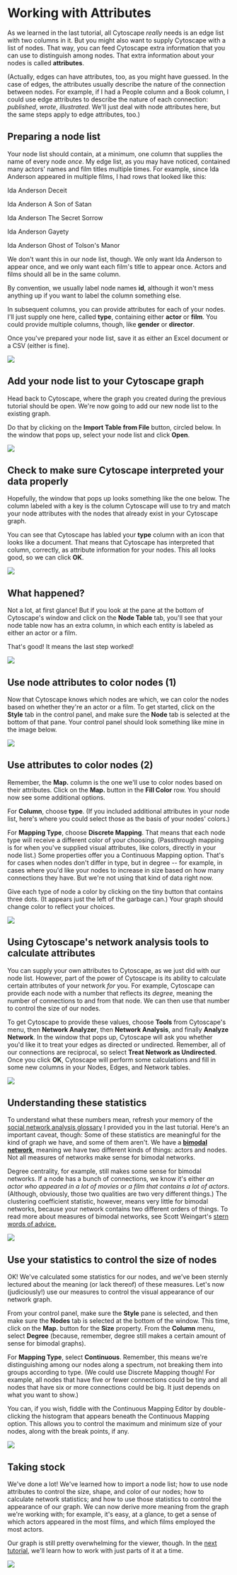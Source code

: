 # Working with Attributes

As we learned in the last tutorial, all Cytoscape *really* needs is an edge list with two columns in it. But you might also want to supply Cytoscape with a list of nodes. That way, you can feed Cytoscape extra information that you can use to distinguish among nodes. That extra information about your nodes is called **attributes**.

(Actually, edges can have attributes, too, as you might have guessed. In the case of edges, the attributes usually describe the nature of the connection between nodes. For example, if I had a People column and a Book column, I could use edge attributes to describe the nature of each connection: *published*, *wrote*, *illustrated*. We'll just deal with node attributes here, but the same steps apply to edge attributes, too.)

## Preparing a node list

Your node list should contain, at a minimum, one column that supplies the name of every node *once*. My edge list, as you may have noticed, contained many actors' names and film titles multiple times. For example, since Ida Anderson appeared in multiple films, I had rows that looked like this:

Ida Anderson	Deceit

Ida Anderson	A Son of Satan

Ida Anderson	The Secret Sorrow

Ida Anderson	Gayety

Ida Anderson	Ghost of Tolson's Manor

We don't want this in our node list, though. We only want Ida Anderson to appear once, and we only want each film's title to appear once. Actors and films should all be in the same column.

By convention, we usually label node names **id**, although it won't mess anything up if you want to label the column something else.

In subsequent columns, you can provide attributes for each of your nodes. I'll just supply one here, called **type**, containing either **actor** or **film**. You could provide multiple columns, though, like **gender** or **director**.

Once you've prepared your node list, save it as either an Excel document or a CSV (either is fine).

![][1]

[1]: images/working-with-attributes/preparing-a-node-list.png

## Add your node list to your Cytoscape graph

Head back to Cytoscape, where the graph you created during the previous tutorial should be open. We're now going to add our new node list to the existing graph.

Do that by clicking on the **Import Table from File** button, circled below. In the window that pops up, select your node list and click **Open**.

![][2]

[2]: images/working-with-attributes/add-your-node-list-to-your-cytoscape-graph.png

## Check to make sure Cytoscape interpreted your data properly

Hopefully, the window that pops up looks something like the one below. The column labeled with a key is the column Cytoscape will use to try and match your node attributes with the nodes that already exist in your Cytoscape graph.

You can see that Cytoscape has labled your **type** column with an icon that looks like a document. That means that Cytoscape has interpreted that column, correctly, as attribute information for your nodes. This all looks good, so we can click **OK**.

![][3]

[3]: images/working-with-attributes/check-to-make-sure-cytoscape-interpreted-your-data-properly.png

## What happened?

Not a lot, at first glance! But if you look at the pane at the bottom of Cytoscape's window and click on the **Node Table** tab, you'll see that your node table now has an extra column, in which each entity is labeled as either an actor or a film.

That's good! It means the last step worked!

![][4]

[4]: images/working-with-attributes/what-happened-.png

## Use node attributes to color nodes (1)

Now that Cytoscape knows which nodes are which, we can color the nodes based on whether they're an actor or a film. To get started, click on the **Style** tab in the control panel, and make sure the **Node** tab is selected at the bottom of that pane. Your control panel should look something like mine in the image below.

![][5]

[5]: images/working-with-attributes/use-node-attributes-to-color-nodes--1-.png

## Use attributes to color nodes (2)

Remember, the **Map.** column is the one we'll use to color nodes based on their attributes. Click on the **Map.** button in the **Fill Color** row. You should now see some additional options.

For **Column**, choose **type**. (If you included additional attributes in your node list, here's where you could select those as the basis of your nodes' colors.)

For **Mapping Type**, choose **Discrete Mapping**. That means that each node type will receive a different color of your choosing. (Passthrough mapping is for when you've supplied visual attributes, like colors, directly in your node list.) Some properties offer you a Continuous Mapping option. That's for cases when nodes don't differ in type, but in degree -- for example, in cases where you'd like your nodes to increase in size based on how many connections they have. But we're not using that kind of data right now.

Give each type of node a color by clicking on the tiny button that contains three dots. (It appears just the left of the garbage can.) Your graph should change color to reflect your choices.

![][6]

[6]: images/working-with-attributes/use-attributes-to-color-nodes--2-.png

## Using Cytoscape's network analysis tools to calculate attributes

You can supply your own attributes to Cytoscape, as we just did with our node list. However, part of the power of Cytoscape is its ability to calculate certain attributes of your network *for* you. For example, Cytoscape can provide each node with a number that reflects its *degree*, meaning the number of connections to and from that node. We can then use that number to control the size of our nodes.

To get Cytoscape to provide these values, choose **Tools** from Cytoscape's menu, then **Network Analyzer**, then **Network Analysis**, and finally **Analyze Network**. In the window that pops up, Cytoscape will ask you whether you'd like it to treat your edges as directed or undirected. Remember, all of our connections are reciprocal, so select **Treat Network as Undirected**. Once you click **OK**, Cytoscape will perform some calculations and fill in some new columns in your Nodes, Edges, and Network tables.

![][7]

[7]: images/working-with-attributes/using-cytoscape-s-network-analysis-tools-to-calculate-attributes.png

## Understanding these statistics

To understand what these numbers mean, refresh your memory of the [social network analysis glossary](https://github.com/miriamposner/network_analysis_workshop/blob/master/social-network-glossary.md) I provided you in the last tutorial. Here's an important caveat, though: Some of these statistics are meaningful for the kind of graph we have, and some of them aren't. We have a [**bimodal network**](http://www.scottbot.net/HIAL/index.html@p=41158.html), meaning we have two different kinds of things: actors and nodes. Not all measures of networks make sense for bimodal networks.

Degree centrality, for example, still makes some sense for bimodal networks. If a node has a bunch of connections, we know it's either *an actor who appeared in a lot of movies* or *a film that contains a lot of actors*. (Although, obviously, those two qualities are two very different things.) The clustering coefficient statistic, however, means very little for bimodal networks, because your network contains two different orders of things. To read more about measures of bimodal networks, see Scott Weingart's [stern words of advice.](http://www.scottbot.net/HIAL/index.html@p=41158.html)



![][8]

[8]: images/working-with-attributes/understanding-these-statistics.png

## Use your statistics to control the size of nodes

OK! We've calculated some statistics for our nodes, and we've been sternly lectured about the meaning (or lack thereof) of these measures. Let's now (judiciously!) use our measures to control the visual appearance of our network graph.

From your control panel, make sure the **Style** pane is selected, and then make sure the **Nodes** tab is selected at the bottom of the window. This time, click on the **Map.** button for the **Size** property. From the **Column** menu, select **Degree** (because, remember, degree still makes a certain amount of sense for bimodal graphs).

For **Mapping Type**, select **Continuous**. Remember, this means we're distinguishing among our nodes along a spectrum, not breaking them into groups according to type. (We could use Discrete Mapping though! For example, all nodes that have five or fewer connections could be tiny and all nodes that have six or more connections could be big. It just depends on what you want to show.)

You can, if you wish, fiddle with the Continuous Mapping Editor by double-clicking the histogram that appears beneath the Continuous Mapping option. This allows you to control the maximum and minimum size of your nodes, along with the break points, if any.

![][9]

[9]: images/working-with-attributes/use-your-statistics-to-control-the-size-of-nodes.png

## Taking stock

We've done a lot! We've learned how to import a node list; how to use node attributes to control the size, shape, and color of our nodes; how to calculate network statistics; and how to use those statistics to control the appearance of our graph. We can now derive more meaning from the graph we're working with; for example, it's easy, at a glance, to get a sense of which actors appeared in the most films, and which films employed the most actors.

Our graph is still pretty overwhelming for the viewer, though. In the [next tutorial](https://github.com/miriamposner/cytoscape_tutorials/blob/master/working-with-selections.md), we'll learn how to work with just parts of it at a time.

![][10]

[10]: images/working-with-attributes/taking-stock.png

